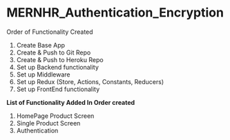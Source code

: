 # MERNHR_Authentication_Encryption

Order of Functionality Created

1. Create Base App
2. Create & Push to Git Repo
3. Create & Push to Heroku Repo
4. Set up Backend functionality
5. Set up Middleware
6. Set up Redux (Store, Actions, Constants, Reducers)
7. Set up FrontEnd functionality

**List of Functionality Added In Order created**

1. HomePage Product Screen
2. Single Product Screen
3. Authentication
